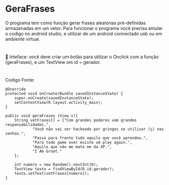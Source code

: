 # GeraFrases
O programa tem como função gerar frases aleatórias pré-definidas armazenadas em um vetor.
Para funcionar o programa você precisa emular o codigo no android studio, e utilizar de um android connectado usb ou em ambiente virtual.
#
📱 Inteface: você deve criar um botão para utilizar o Onclick com a função (geraFrases), e um TextView om id = gerador.
#
Codigo Fonte:

    @Override
    protected void onCreate(Bundle savedInstanceState) {
        super.onCreate(savedInstanceState);
        setContentView(R.layout.activity_main);
    }

    public void geraFrases (View v){
        String vetFrases[] = {"Com grandes poderes vem grandes responsabilidades.",
                "Você não vai ser hackeado por gringos se utilizar (ç) nas senhas.",
                "Passe para frente tudo aquilo que você aprendeu.",
                "Para todo game over existe um play again.",
                "Aquilo que não me mata me da XP.",
                "I Am Groot."
        };

        int numero = new Random().nextInt(6);
        TextView texto = findViewById(R.id.gerador);
        texto.setText(vetFrases[numero]);
    }

